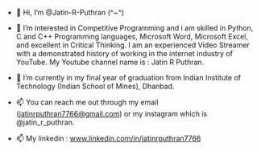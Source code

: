 - 👋 Hi, I’m @Jatin-R-Puthran (^~^)

- 👀 I’m interested in Competitive Programming and i am skilled in Python, C and C++ Programming languages, Microsoft Word, Microsoft Excel, and excellent in Critical Thinking.
I am an experienced Video Streamer with a demonstrated history of working in the internet industry of YouTube.
My Youtube channel name is : Jatin R Puthran.

- 🌱 I’m currently in my final year of graduation from Indian Institute of Technology (Indian School of Mines), Dhanbad.

- 📫 You can reach me out through my email (jatinrputhran7766@gmail.com) or my instagram which is @jatin_r_puthran.

- 📫 My linkedin : www.linkedin.com/in/jatinrputhran7766

<!---
Jatin-R-Puthran/Jatin-R-Puthran is a ✨ special ✨ repository because its `README.md` (this file) appears on your GitHub profile.
You can click the Preview link to take a look at your changes.
--->
